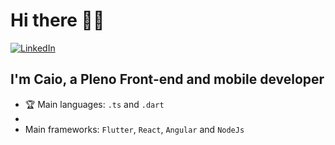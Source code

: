 # Hi there 👋🏽

[![LinkedIn](https://img.shields.io/badge/Connect-LinkedIn-blue)](https://www.linkedin.com/in/caiohmreis/)

## I'm Caio, a Pleno Front-end and mobile developer

- 🏆 Main languages: `.ts` and `.dart`
- 
-  Main frameworks: `Flutter`, `React`, `Angular` and `NodeJs`
